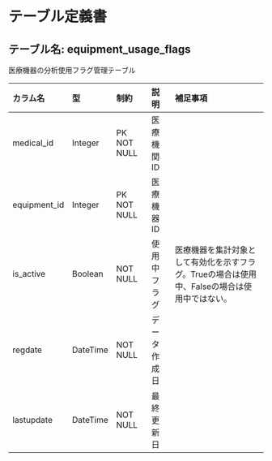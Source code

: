 # テーブル定義書

## テーブル名: equipment_usage_flags

医療機器の分析使用フラグ管理テーブル

|カラム名|型|制約|説明|補足事項|
|:--|:--|:--|:--|:--|
|medical_id|Integer|PK NOT NULL |医療機関ID||
|equipment_id|Integer|PK NOT NULL |医療機器ID||
|is_active|Boolean|NOT NULL |使用中フラグ|医療機器を集計対象として有効化を示すフラグ。Trueの場合は使用中、Falseの場合は使用中ではない。|
|regdate|DateTime|NOT NULL |データ作成日||
|lastupdate|DateTime|NOT NULL |最終更新日||


